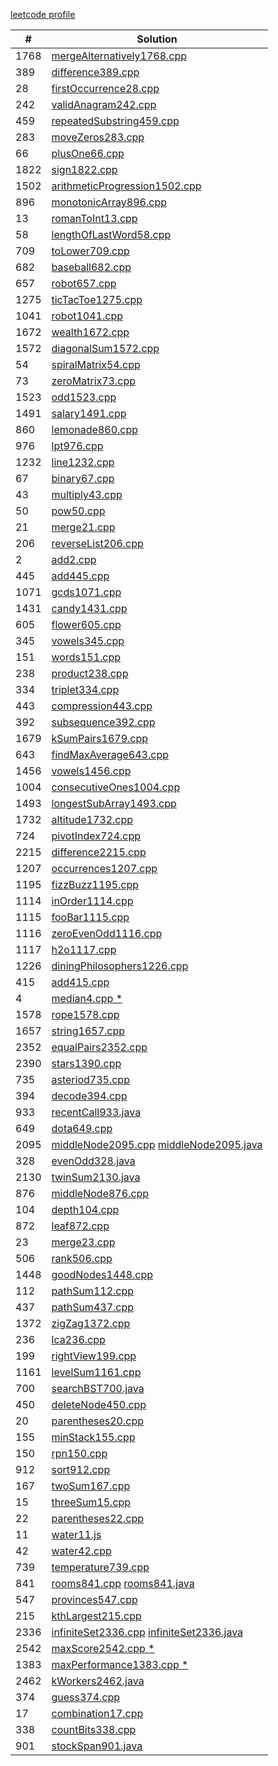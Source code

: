 [leetcode profile](https://leetcode.com/u/khufu1/)

| #    | Solution                                                                                |
| ---- | --------------------------------------------------------------------------------------- |
| 1768 | [mergeAlternatively1768.cpp](mergeAlternatively1768.cpp)                                |
| 389  | [difference389.cpp](difference389.cpp)                                                  |
| 28   | [firstOccurrence28.cpp](firstOccurrence28.cpp)                                          |
| 242  | [validAnagram242.cpp](validAnagram242.cpp)                                              |
| 459  | [repeatedSubstring459.cpp](repeatedSubstring459.cpp)                                    |
| 283  | [moveZeros283.cpp](moveZeros283.cpp)                                                    |
| 66   | [plusOne66.cpp](plusOne66.cpp)                                                          |
| 1822 | [sign1822.cpp](sign1822.cpp)                                                            |
| 1502 | [arithmeticProgression1502.cpp](arithmeticProgression1502.cpp)                          |
| 896  | [monotonicArray896.cpp](monotonicArray896.cpp)                                          |
| 13   | [romanToInt13.cpp](romanToInt13.cpp)                                                    |
| 58   | [lengthOfLastWord58.cpp](lengthOfLastWord58.cpp)                                        |
| 709  | [toLower709.cpp](toLower709.cpp)                                                        |
| 682  | [baseball682.cpp](baseball682.cpp)                                                      |
| 657  | [robot657.cpp](robot657.cpp)                                                            |
| 1275 | [ticTacToe1275.cpp](ticTacToe1275.cpp)                                                  |
| 1041 | [robot1041.cpp](robot1041.cpp)                                                          |
| 1672 | [wealth1672.cpp](wealth1672.cpp)                                                        |
| 1572 | [diagonalSum1572.cpp](diagonalSum1572.cpp)                                              |
| 54   | [spiralMatrix54.cpp](spiralMatrix54.cpp)                                                |
| 73   | [zeroMatrix73.cpp](zeroMatrix73.cpp)                                                    |
| 1523 | [odd1523.cpp](odd1523.cpp)                                                              |
| 1491 | [salary1491.cpp](salary1491.cpp)                                                        |
| 860  | [lemonade860.cpp](lemonade860.cpp)                                                      |
| 976  | [lpt976.cpp](lpt976.cpp)                                                                |
| 1232 | [line1232.cpp](line1232.cpp)                                                            |
| 67   | [binary67.cpp](binary67.cpp)                                                            |
| 43   | [multiply43.cpp](multiply43.cpp)                                                        |
| 50   | [pow50.cpp](pow50.cpp)                                                                  |
| 21   | [merge21.cpp](merge21.cpp)                                                              |
| 206  | [reverseList206.cpp](reverseList206.cpp)                                                |
| 2    | [add2.cpp](add2.cpp)                                                                    |
| 445  | [add445.cpp](add445.cpp)                                                                |
| 1071 | [gcds1071.cpp](gcds1071.cpp)                                                            |
| 1431 | [candy1431.cpp](candy1431.cpp)                                                          |
| 605  | [flower605.cpp](flower605.cpp)                                                          |
| 345  | [vowels345.cpp](vowels345.cpp)                                                          |
| 151  | [words151.cpp](words151.cpp)                                                            |
| 238  | [product238.cpp](product238.cpp)                                                        |
| 334  | [triplet334.cpp](triplet334.cpp)                                                        |
| 443  | [compression443.cpp](compression443.cpp)                                                |
| 392  | [subsequence392.cpp](subsequence392.cpp)                                                |
| 1679 | [kSumPairs1679.cpp](kSumPairs1679.cpp)                                                  |
| 643  | [findMaxAverage643.cpp](findMaxAverage643.cpp)                                          |
| 1456 | [vowels1456.cpp](vowels1456.cpp)                                                        |
| 1004 | [consecutiveOnes1004.cpp](consecutiveOnes1004.cpp)                                      |
| 1493 | [longestSubArray1493.cpp](longestSubArray1493.cpp)                                      |
| 1732 | [altitude1732.cpp](altitude1732.cpp)                                                    |
| 724  | [pivotIndex724.cpp](pivotIndex724.cpp)                                                  |
| 2215 | [difference2215.cpp](difference2215.cpp)                                                |
| 1207 | [occurrences1207.cpp](occurrences1207.cpp)                                              |
| 1195 | [fizzBuzz1195.cpp](fizzBuzz1195.cpp)                                                    |
| 1114 | [inOrder1114.cpp](inOrder1114.cpp)                                                      |
| 1115 | [fooBar1115.cpp](fooBar1115.cpp)                                                        |
| 1116 | [zeroEvenOdd1116.cpp](zeroEvenOdd1116.cpp)                                              |
| 1117 | [h2o1117.cpp](h2o1117.cpp)                                                              |
| 1226 | [diningPhilosophers1226.cpp](diningPhilosophers1226.cpp)                                |
| 415  | [add415.cpp](add415.cpp)                                                                |
| 4    | [median4.cpp \*](median4.cpp)                                                           |
| 1578 | [rope1578.cpp](rope1578.cpp)                                                            |
| 1657 | [string1657.cpp](string1657.cpp)                                                        |
| 2352 | [equalPairs2352.cpp](equalPairs2352.cpp)                                                |
| 2390 | [stars1390.cpp](stars1390.cpp)                                                          |
| 735  | [asteriod735.cpp](asteriod735.cpp)                                                      |
| 394  | [decode394.cpp](decode394.cpp)                                                          |
| 933  | [recentCall933.java](recentCall933.java)                                                |
| 649  | [dota649.cpp](dota649.cpp)                                                              |
| 2095 | [middleNode2095.cpp](middleNode2095.cpp) [middleNode2095.java](middleNode2095.java)     |
| 328  | [evenOdd328.java](evenOdd328.java)                                                      |
| 2130 | [twinSum2130.java](twinSum2130.java)                                                    |
| 876  | [middleNode876.cpp](middleNode876.cpp)                                                  |
| 104  | [depth104.cpp](depth104.cpp)                                                            |
| 872  | [leaf872.cpp](leaf872.cpp)                                                              |
| 23   | [merge23.cpp](merge23.cpp)                                                              |
| 506  | [rank506.cpp](rank506.cpp)                                                              |
| 1448 | [goodNodes1448.cpp](goodNodes1448.cpp)                                                  |
| 112  | [pathSum112.cpp](pathSum112.cpp)                                                        |
| 437  | [pathSum437.cpp](pathSum437.cpp)                                                        |
| 1372 | [zigZag1372.cpp](zigZag1372.cpp)                                                        |
| 236  | [lca236.cpp](lca236.cpp)                                                                |
| 199  | [rightView199.cpp](rightView199.cpp)                                                    |
| 1161 | [levelSum1161.cpp](levelSum1161.cpp)                                                    |
| 700  | [searchBST700.java](searchBST700.java)                                                  |
| 450  | [deleteNode450.cpp](deleteNode450.cpp)                                                  |
| 20   | [parentheses20.cpp](parentheses20.cpp)                                                  |
| 155  | [minStack155.cpp](minStack155.cpp)                                                      |
| 150  | [rpn150.cpp](rpn150.cpp)                                                                |
| 912  | [sort912.cpp](sort912.cpp)                                                              |
| 167  | [twoSum167.cpp](twoSum167.cpp)                                                          |
| 15   | [threeSum15.cpp](threeSum15.cpp)                                                        |
| 22   | [parentheses22.cpp](parentheses22.cpp)                                                  |
| 11   | [water11.js](water11.js)                                                                |
| 42   | [water42.cpp](water42.cpp)                                                              |
| 739  | [temperature739.cpp](temperature739.cpp)                                                |
| 841  | [rooms841.cpp](rooms841.cpp) [rooms841.java](rooms841.java)                             |
| 547  | [provinces547.cpp](provinces547.cpp)                                                    |
| 215  | [kthLargest215.cpp](kthLargest215.cpp)                                                  |
| 2336 | [infiniteSet2336.cpp](infiniteSet2336.cpp) [infiniteSet2336.java](infiniteSet2336.java) |
| 2542 | [maxScore2542.cpp \*](maxScore2542.cpp)                                                 |
| 1383 | [maxPerformance1383.cpp \*](maxPerformance1383.cpp)                                     |
| 2462 | [kWorkers2462.java](kWorkers2462.java)                                                  |
| 374  | [guess374.cpp](guess374.cpp)                                                            |
| 17   | [combination17.cpp](combination17.cpp)                                                  |
| 338  | [countBits338.cpp](countBits338.cpp)                                                    |
| 901  | [stockSpan901.java](stockSpan901.java)                                                  |
